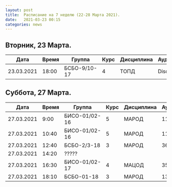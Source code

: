 ```yaml
---
layout: post
title:  Расписание на 7 неделю (22-28 Марта 2021).
date:   2021-03-23 00:15
categories: news
---
```


## Вторник, 23 Марта.

| Дата          | Время   | Группа        | Курс | Дисциплина  | Аудитория |
| ------------- | ------- | ------------- | ---- | ----------- | --------- |
|23.03.2021     | 18:00   |БСБО-9/10-17   |4     |ТОПД         |Discord    |


## Суббота, 27 Марта.

| Дата          | Время   | Группа        | Курс | Дисциплина  | Аудитория |
| ------------- | ------- | ------------- | ---- | ----------- | --------- |
|27.03.2021     | 9:00    |БИСО-01/02-16  |5     |МАРОД        |113/358    |
|27.03.2021     |10:40    |БИСО-01/02-16  |5     |МАРОД        |113/358    |
|27.03.2021     |12:40    |БСБО-2/3-18    |3     |МАРОД        |369        |
|27.03.2021     |14:20    | ?????         |      |             |           |
|27.03.2021     |16:30    |БИСО-01/02-17  |4     |МАЦОД        |358        |
|27.03.2021     |18:10    |БСБО-01-18     |3     |МАРОД        |130        |
